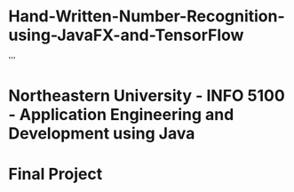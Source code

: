 # Hand-Written-Number-Recognition-using-JavaFX-and-TensorFlow

'''

# Northeastern University - INFO 5100 - Application Engineering and Development using Java 
# Final Project 
